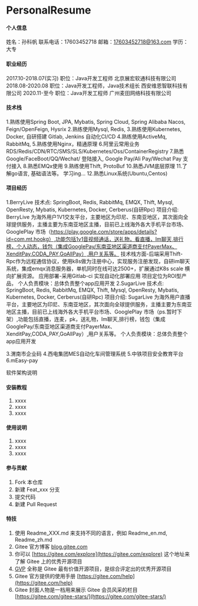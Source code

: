 # PersonalResume

#### 个人信息
姓名：孙科帆
联系电话：17603452718
邮箱：17603452718@163.com
学历：大专


#### 职业经历
2017.10-2018.07(实习)
职位：Java开发工程师
北京展宏软通科技有限公司
2018.08-2020.08
职位：Java开发工程师，Java技术组长
西安维恩智联科技有限公司
2020.11-至今
职位：Java开发工程师
广州麦田网络科技有限公司

#### 技术栈
1.熟练使用Spring Boot, JPA, Mybatis, Spring Cloud, Spring Alibaba Nacos, Feign/OpenFeign, Hysrix
2.熟练使用Mysql, Redis, 
3.熟练使用Kubernetes, Docker, 自研搭建 Gitlab, Jenkins 自动化CI/CD
4.熟练使用ActiveMq, RabbitMq, 
5.熟练使用Nginx，精通原理
6.阿里云常用业务RDS/Redis/CDN/RTC/SMS/SLS/Kubernetes/Oss/ContainerRegistry
7.熟悉Google/FaceBoot/QQ/Wechat/ 登陆接入, Google Pay/Ali Pay/Wechat Pay 支付接入
8.熟悉EMQx使用
9.熟练使用Thift, ProtoBuf
10.熟悉JVM底层原理
11.了解go语言, 基础语法等。 学习ing...
12.熟悉Linux系统(Ubuntu,Centos)


#### 项目经历

1.BerryLive
技术点: SpringBoot, Redis, RabbitMq, EMQX, Thift, Mysql, OpenResty, Mybatis, Kubernetes, Docker, Cerberus(自研Rpc)
项目介绍: BerryLive 为海外用户1V1交友平台，主要地区为印尼、东南亚地区，其次面向全球提供服务，主播主要为东南亚地区主播，目前已上线海外各大手机平台市场、GooglePlay 市场（https://play.google.com/store/apps/details?id=com.mt.hookg）,功能包括1v1音视频通话，送礼物，看直播，Im聊天,排行榜，个人动态，钱包（集成GooglePay/东南亚地区渠道商支付PayerMax、XenditPay,CODA_PAY,GoAllPay）,用户关系等。
技术栈方面-后端采用Thift-Rpc作为远程通信协议，使用k8s做为注册中心，实现服务注册发现，自研im聊天系统，集成emqx消息服务器，单机同时在线可达2500+，扩展通过K8s scale 横向扩展资源。
应用部署-采用Gitlab-ci 实现自动化部署应用
项目定位为ROI型产品，
个人负责模块：总体负责整个app应用开发
2.SugarLive
技术点: SpringBoot, Redis, RabbitMq, EMQX, Thift, Mysql, OpenResty, Mybatis, Kubernetes, Docker, Cerberus(自研Rpc)
项目介绍: SugarLive 为海外用户直播平台，主要地区为印尼、东南亚地区，其次面向全球提供服务，主播主要为东南亚地区主播，目前已上线海外各大手机平台市场、GooglePlay 市场（ps.暂时下架）,功能包括直播，连麦，pk，送礼物，Im聊天,排行榜，钱包（集成GooglePay/东南亚地区渠道商支付PayerMax、XenditPay,CODA_PAY,GoAllPay）,用户关系等。
个人负责模块：总体负责整个app应用开发



3.渭南市企业码
4.西电集团MES自动化车间管理系统
5.中铁项目安全教育平台
6.mEasy-pay

软件架构说明


#### 安装教程

1.  xxxx
2.  xxxx
3.  xxxx

#### 使用说明

1.  xxxx
2.  xxxx
3.  xxxx

#### 参与贡献

1.  Fork 本仓库
2.  新建 Feat_xxx 分支
3.  提交代码
4.  新建 Pull Request


#### 特技

1.  使用 Readme\_XXX.md 来支持不同的语言，例如 Readme\_en.md, Readme\_zh.md
2.  Gitee 官方博客 [blog.gitee.com](https://blog.gitee.com)
3.  你可以 [https://gitee.com/explore](https://gitee.com/explore) 这个地址来了解 Gitee 上的优秀开源项目
4.  [GVP](https://gitee.com/gvp) 全称是 Gitee 最有价值开源项目，是综合评定出的优秀开源项目
5.  Gitee 官方提供的使用手册 [https://gitee.com/help](https://gitee.com/help)
6.  Gitee 封面人物是一档用来展示 Gitee 会员风采的栏目 [https://gitee.com/gitee-stars/](https://gitee.com/gitee-stars/)
